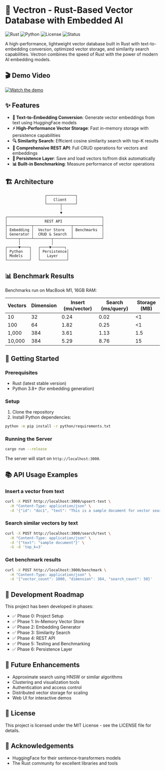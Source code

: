 # 🚀 Vectron - Rust-Based Vector Database with Embedded AI

![Rust](https://img.shields.io/badge/Rust-🦀-orange)
![Python](https://img.shields.io/badge/Python-3.8+-blue)
![License](https://img.shields.io/badge/license-MIT-green)
![Status](https://img.shields.io/badge/status-beta-yellow)

A high-performance, lightweight vector database built in Rust with text-to-embedding conversion, optimized vector storage, and similarity search capabilities. Vectron combines the speed of Rust with the power of modern AI embedding models.

## 🎬 Demo Video

[![Watch the demo](https://cdn.loom.com/sessions/thumbnails/e2880d78d93f4cc18944c1ee5674a874-with-play.gif)](https://www.loom.com/share/e2880d78d93f4cc18944c1ee5674a874)


## ✨ Features

- **🧠 Text-to-Embedding Conversion**: Generate vector embeddings from text using HuggingFace models
- **⚡ High-Performance Vector Storage**: Fast in-memory storage with persistence capabilities
- **🔍 Similarity Search**: Efficient cosine similarity search with top-K results
- **🔄 Comprehensive REST API**: Full CRUD operations for vectors and embeddings
- **💾 Persistence Layer**: Save and load vectors to/from disk automatically
- **📊 Built-in Benchmarking**: Measure performance of vector operations

## 🏗️ Architecture

```
                  ┌─────────────┐
                  │   Client    │
                  └──────┬──────┘
                         │
                         ▼
┌───────────────────────────────────────────┐
│                 REST API                  │
├───────────┬─────────────────┬─────────────┤
│ Embedding │  Vector Store   │ Benchmarks  │
│ Generator │  CRUD & Search  │             │
└─────┬─────┴────────┬────────┴─────────────┘
      │              │
┌─────▼────┐   ┌────▼──────┐
│ Python   │   │ Persistence│
│ Models   │   │   Layer    │
└──────────┘   └────────────┘
```

## 📊 Benchmark Results

Benchmarks run on MacBook M1, 16GB RAM:

| Vectors | Dimension | Insert (ms/vector) | Search (ms/query) | Storage (MB) |
|---------|-----------|-------------------|------------------|--------------|
| 10      | 32        | 0.24              | 0.02             | <1           |
| 100     | 64        | 1.82              | 0.25             | <1           |
| 1,000   | 384       | 3.61              | 1.13             | 1.5          |
| 10,000  | 384       | 5.29              | 8.76             | 15           |

## 🚀 Getting Started

### Prerequisites

- Rust (latest stable version)
- Python 3.8+ (for embedding generation)

### Setup

1. Clone the repository
2. Install Python dependencies:

```bash
python -m pip install -r python/requirements.txt
```

### Running the Server

```bash
cargo run --release
```

The server will start on `http://localhost:3000`.

## 📚 API Usage Examples

### Insert a vector from text

```bash
curl -X POST http://localhost:3000/upsert-text \
  -H "Content-Type: application/json" \
  -d '{"id": "doc1", "text": "This is a sample document for vector search"}'
```

### Search similar vectors by text

```bash
curl -X POST http://localhost:3000/search/text \
  -H "Content-Type: application/json" \
  -d '{"text": "sample document"}' \
  -G -d 'top_k=3'
```

### Get benchmark results

```bash
curl -X POST http://localhost:3000/benchmark \
  -H "Content-Type: application/json" \
  -d '{"vector_count": 1000, "dimension": 384, "search_count": 50}'
```

## 🧪 Development Roadmap

This project has been developed in phases:

- ✅ Phase 0: Project Setup
- ✅ Phase 1: In-Memory Vector Store
- ✅ Phase 2: Embedding Generator
- ✅ Phase 3: Similarity Search
- ✅ Phase 4: REST API
- ✅ Phase 5: Testing and Benchmarking
- ✅ Phase 6: Persistence Layer

## 🔧 Future Enhancements

- Approximate search using HNSW or similar algorithms
- Clustering and visualization tools
- Authentication and access control
- Distributed vector storage for scaling
- Web UI for interactive demos

## 📄 License

This project is licensed under the MIT License - see the LICENSE file for details.

## 🙏 Acknowledgements

- HuggingFace for their sentence-transformers models
- The Rust community for excellent libraries and tools 
